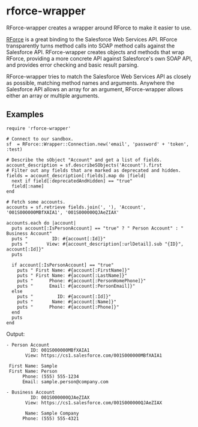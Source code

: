 rforce-wrapper
==============

RForce-wrapper creates a wrapper around RForce to make it easier to use.

[RForce](https://github.com/undees/rforce) is a great binding to the
Salesforce Web Services API. RForce transparently turns method calls into
SOAP method calls against the Salesforce API. RForce-wrapper creates objects
and methods that wrap RForce, providing a more concrete API against
Salesforce's own SOAP API, and provides error checking and basic result
parsing.

RForce-wrapper tries to match the Salesforce Web Services API as closely
as possible, matching method names and arguments. Anywhere the Salesforce API
allows an array for an argument, RForce-wrapper allows either an array or
multiple arguments.

Examples
--------

    require 'rforce-wrapper'
    
    # Connect to our sandbox.
    sf  = RForce::Wrapper::Connection.new('email', 'password' + 'token', :test)
    
    # Describe the sObject "Account" and get a list of fields.
    account_description = sf.describeSObjects('Account').first
    # Filter out any fields that are marked as deprecated and hidden.
    fields = account_description[:fields].map do |field|
      next if field[:deprecatedAndHidden] == "true"
      field[:name]
    end
    
    # Fetch some accounts.
    accounts = sf.retrieve fields.join(', '), 'Account', '001S000000MBfXAIA1', '001S000000QJAeZIAX'
    
    accounts.each do |account|
      puts account[:IsPersonAccount] == "true" ? " Person Account" : " Business Account"
      puts "         ID: #{account[:Id]}"
      puts "       View: #{account_description[:urlDetail].sub "{ID}", account[:Id]}"
      puts
    
      if account[:IsPersonAccount] == "true"
        puts " First Name: #{account[:FirstName]}"
        puts " First Name: #{account[:LastName]}"
        puts "      Phone: #{account[:PersonHomePhone]}"
        puts "      Email: #{account[:PersonEmail]}"
      else
        puts "         ID: #{account[:Id]}"
        puts "       Name: #{account[:Name]}"
        puts "      Phone: #{account[:Phone]}"
      end
      puts
    end

Output:

    - Person Account
             ID: 001S000000MBfXAIA1
           View: https://cs1.salesforce.com/001S000000MBfXAIA1
    
     First Name: Sample
     First Name: Person
          Phone: (555) 555-1234
          Email: sample.person@company.com
    
    - Business Account
             ID: 001S000000QJAeZIAX
           View: https://cs1.salesforce.com/001S000000QJAeZIAX
    
           Name: Sample Company
          Phone: (555) 555-4321
